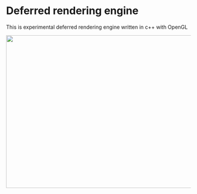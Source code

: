# Deferred rendering engine

This is experimental deferred rendering engine written in c++ with OpenGL

<p align="center">
  <img width="720" height="417" src="https://upx.cz/2lB"/>
</p>
